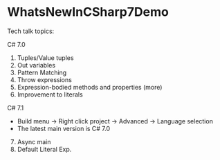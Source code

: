# WhatsNewInCSharp7Demo
Tech talk topics:

C# 7.0

1. Tuples/Value tuples
2. Out variables
3. Pattern Matching
4. Throw expressions
5. Expression-bodied methods and properties (more)  
6. Improvement to literals

C# 7.1

* Build menu -> Right click project -> Advanced -> Language selection
* The latest main version is C# 7.0

7. Async main
8. Default Literal Exp.
